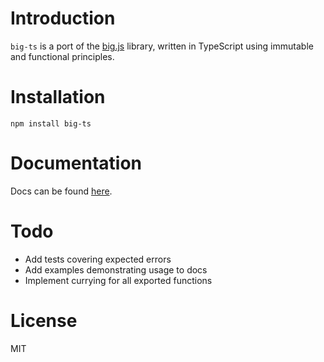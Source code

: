 # Introduction

`big-ts` is a port of the [big.js](https://mikemcl.github.io/big.js/) library, written in TypeScript using immutable and functional principles.

# Installation

```
npm install big-ts
```

# Documentation

Docs can be found [here](https://adameier.github.io/big-ts).

# Todo

- Add tests covering expected errors
- Add examples demonstrating usage to docs
- Implement currying for all exported functions

# License

MIT